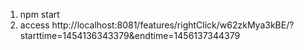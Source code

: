 1. npm start
2. access http://localhost:8081/features/rightClick/w62zkMya3kBE/?starttime=1454136343379&endtime=1456137344379